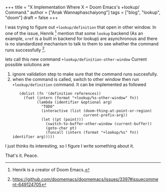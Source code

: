 +++
title = "X Implementation Where X = Doom Emacs's +lookup/ Command."
author = ["Anak Wannaphaschaiyong"]
tags = ["blog", "lookup", "doom"]
draft = false
+++

I was trying to figure out `+lookup/definition` that open in other window. In one of the issue, Henrik&nbsp;[^fn:1] mention that some `lookup` backend (As an example, `xref` is a built in backend for lookup) are asynchronous and there is no standardized mechanism to talk to them to see whether the command runs successfully&nbsp;[^fn:2].

lets call this new command `+lookup/definition-other-window`
Current possible solutions are

1.  ignore validation step to make sure that the command runs succesfully.
2.  when the command is called, switch to other window then run `+lookup/definition` command.
    It can be implemented as followed
    ```emacs-lisp
       (dolist (fn '(definition references))
         (fset (intern (format "+lookup/%s-other-window" fn))
               (lambda (identifier &optional arg)
                 "TODO"
                 (interactive (list (doom-thing-at-point-or-region)
                                    current-prefix-arg))
                 (let ((pt (point)))
                   (switch-to-buffer-other-window (current-buffer))
                   (goto-char pt)
                   (funcall (intern (format "+lookup/%s" fn)) identifier arg)))))
    ```

I just thinks its interesting, so I figure I write something about it.

That's it.
Peace.

[^fn:1]: Henrik is a creator of Doom Emacs.
[^fn:2]: <https://github.com/doomemacs/doomemacs/issues/3397#issuecomment-649124705>
